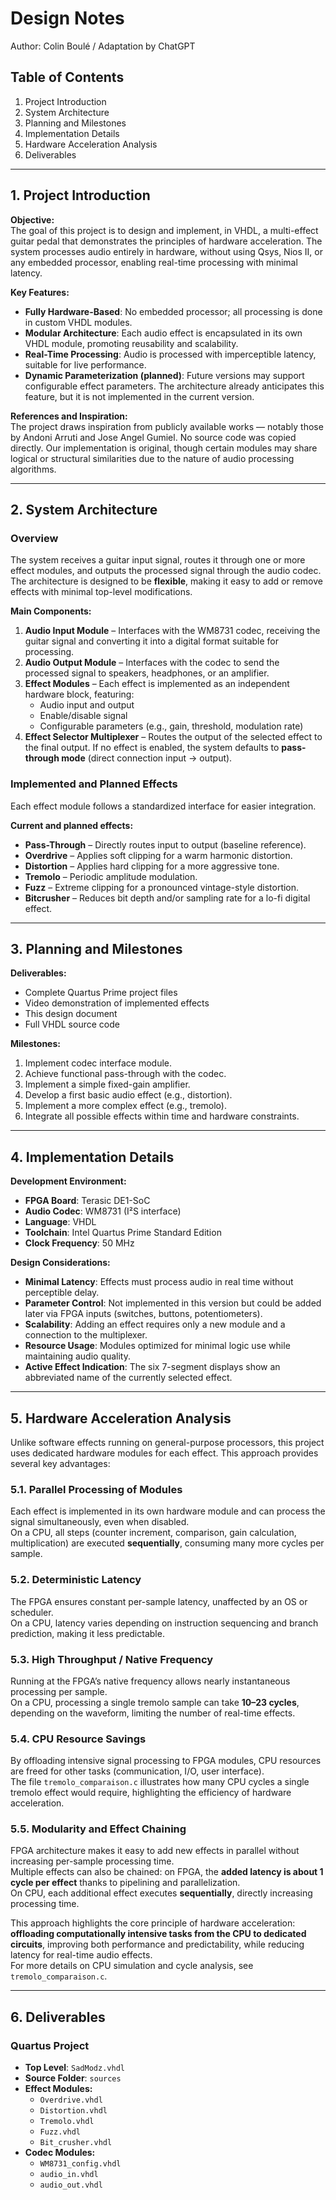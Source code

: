 # **Design Notes**  
Author: Colin Boulé / Adaptation by ChatGPT  

## **Table of Contents**  
1. Project Introduction  
2. System Architecture  
3. Planning and Milestones  
4. Implementation Details  
5. Hardware Acceleration Analysis  
6. Deliverables  

---

## **1. Project Introduction**  

**Objective:**  
The goal of this project is to design and implement, in VHDL, a multi-effect guitar pedal that demonstrates the principles of hardware acceleration. The system processes audio entirely in hardware, without using Qsys, Nios II, or any embedded processor, enabling real-time processing with minimal latency.  

**Key Features:**  
- **Fully Hardware-Based**: No embedded processor; all processing is done in custom VHDL modules.  
- **Modular Architecture**: Each audio effect is encapsulated in its own VHDL module, promoting reusability and scalability.  
- **Real-Time Processing**: Audio is processed with imperceptible latency, suitable for live performance.  
- **Dynamic Parameterization (planned)**: Future versions may support configurable effect parameters. The architecture already anticipates this feature, but it is not implemented in the current version.  

**References and Inspiration:**  
The project draws inspiration from publicly available works — notably those by Andoni Arruti and Jose Angel Gumiel. No source code was copied directly. Our implementation is original, though certain modules may share logical or structural similarities due to the nature of audio processing algorithms.  

---

## **2. System Architecture**  

### **Overview**  
The system receives a guitar input signal, routes it through one or more effect modules, and outputs the processed signal through the audio codec. The architecture is designed to be **flexible**, making it easy to add or remove effects with minimal top-level modifications.  

**Main Components:**  
1. **Audio Input Module** – Interfaces with the WM8731 codec, receiving the guitar signal and converting it into a digital format suitable for processing.  
2. **Audio Output Module** – Interfaces with the codec to send the processed signal to speakers, headphones, or an amplifier.  
3. **Effect Modules** – Each effect is implemented as an independent hardware block, featuring:  
   - Audio input and output  
   - Enable/disable signal  
   - Configurable parameters (e.g., gain, threshold, modulation rate)  
4. **Effect Selector Multiplexer** – Routes the output of the selected effect to the final output. If no effect is enabled, the system defaults to **pass-through mode** (direct connection input → output).  

### **Implemented and Planned Effects**  
Each effect module follows a standardized interface for easier integration.  

**Current and planned effects:**  
- **Pass-Through** – Directly routes input to output (baseline reference).  
- **Overdrive** – Applies soft clipping for a warm harmonic distortion.  
- **Distortion** – Applies hard clipping for a more aggressive tone.  
- **Tremolo** – Periodic amplitude modulation.  
- **Fuzz** – Extreme clipping for a pronounced vintage-style distortion.  
- **Bitcrusher** – Reduces bit depth and/or sampling rate for a lo-fi digital effect.  

---

## **3. Planning and Milestones**  

**Deliverables:**  
- Complete Quartus Prime project files  
- Video demonstration of implemented effects  
- This design document  
- Full VHDL source code  

**Milestones:**  
1. Implement codec interface module.  
2. Achieve functional pass-through with the codec.  
3. Implement a simple fixed-gain amplifier.  
4. Develop a first basic audio effect (e.g., distortion).  
5. Implement a more complex effect (e.g., tremolo).  
6. Integrate all possible effects within time and hardware constraints.  

---

## **4. Implementation Details**  

**Development Environment:**  
- **FPGA Board**: Terasic DE1-SoC  
- **Audio Codec**: WM8731 (I²S interface)  
- **Language**: VHDL  
- **Toolchain**: Intel Quartus Prime Standard Edition  
- **Clock Frequency**: 50 MHz  

**Design Considerations:**  
- **Minimal Latency**: Effects must process audio in real time without perceptible delay.  
- **Parameter Control**: Not implemented in this version but could be added later via FPGA inputs (switches, buttons, potentiometers).  
- **Scalability**: Adding an effect requires only a new module and a connection to the multiplexer.  
- **Resource Usage**: Modules optimized for minimal logic use while maintaining audio quality.  
- **Active Effect Indication**: The six 7-segment displays show an abbreviated name of the currently selected effect.  

---

## **5. Hardware Acceleration Analysis**  

Unlike software effects running on general-purpose processors, this project uses dedicated hardware modules for each effect. This approach provides several key advantages:  

### 5.1. Parallel Processing of Modules  
Each effect is implemented in its own hardware module and can process the signal simultaneously, even when disabled.  
On a CPU, all steps (counter increment, comparison, gain calculation, multiplication) are executed **sequentially**, consuming many more cycles per sample.  

### 5.2. Deterministic Latency  
The FPGA ensures constant per-sample latency, unaffected by an OS or scheduler.  
On a CPU, latency varies depending on instruction sequencing and branch prediction, making it less predictable.  

### 5.3. High Throughput / Native Frequency  
Running at the FPGA’s native frequency allows nearly instantaneous processing per sample.  
On a CPU, processing a single tremolo sample can take **10–23 cycles**, depending on the waveform, limiting the number of real-time effects.  

### 5.4. CPU Resource Savings  
By offloading intensive signal processing to FPGA modules, CPU resources are freed for other tasks (communication, I/O, user interface).  
The file `tremolo_comparaison.c` illustrates how many CPU cycles a single tremolo effect would require, highlighting the efficiency of hardware acceleration.  

### 5.5. Modularity and Effect Chaining  
FPGA architecture makes it easy to add new effects in parallel without increasing per-sample processing time.  
Multiple effects can also be chained: on FPGA, the **added latency is about 1 cycle per effect** thanks to pipelining and parallelization.  
On CPU, each additional effect executes **sequentially**, directly increasing processing time.  



This approach highlights the core principle of hardware acceleration: **offloading computationally intensive tasks from the CPU to dedicated circuits**, improving both performance and predictability, while reducing latency for real-time audio effects.  
For more details on CPU simulation and cycle analysis, see `tremolo_comparaison.c`.  

---

## **6. Deliverables**  

### **Quartus Project**  
- **Top Level**: `SadModz.vhdl`  
- **Source Folder**: `sources`  
- **Effect Modules:**  
  - `Overdrive.vhdl`  
  - `Distortion.vhdl`  
  - `Tremolo.vhdl`  
  - `Fuzz.vhdl`  
  - `Bit_crusher.vhdl`  
- **Codec Modules:**  
  - `WM8731_config.vhdl`  
  - `audio_in.vhdl`  
  - `audio_out.vhdl`  

